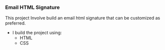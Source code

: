 ### Email HTML Signature
This project Involve build an email html signature that can be customized as preferred.

- I build the project using:
  - HTML
  - CSS
